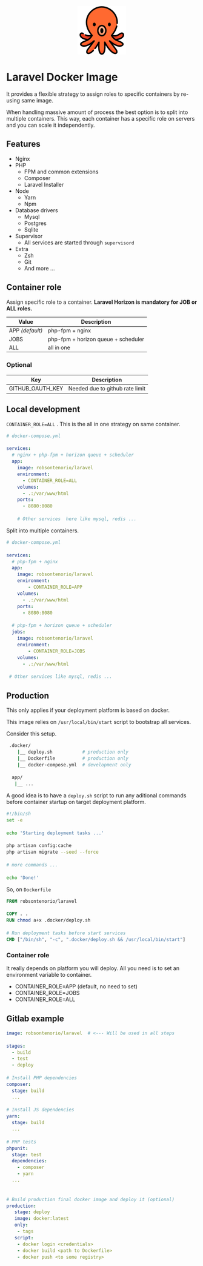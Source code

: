 <div align="center">
    <img src="octopus.png">
</div>

# Laravel Docker Image

It provides a flexible strategy to assign roles to specific containers by re-using same image.

When handling massive amount of process the best option is to split into multiple containers. This way, each container has a specific role on servers and you can scale it independently.

## Features

- Nginx
- PHP
    - FPM and common extensions
    - Composer
    - Laravel Installer    
- Node
    - Yarn
    - Npm
- Database drivers
    - Mysql 
    - Postgres 
    - Sqlite
- Supervisor
   - All services are started through `supervisord`
- Extra
   - Zsh
   - Git
   - And more ...

## Container role

Assign specific role to a container.
**Laravel Horizon is mandatory for JOB or ALL roles.**


| Value             | Description |
| ---------------   | ----------- |
| APP *(default)*   | php-fpm + nginx  
| JOBS              | php-fpm + horizon queue + scheduler 
| ALL               | all in one

### Optional

| Key                         | Description |
| --------------------------- | ----------- |
| GITHUB_OAUTH_KEY            | Needed due to github rate limit |


## Local development

`CONTAINER_ROLE=ALL` . This is the all in one strategy on same container.

```yaml
# docker-compose.yml

services:
  # nginx + php-fpm + horizon queue + scheduler
  app:
    image: robsontenorio/laravel    
    environment:
      - CONTAINER_ROLE=ALL
    volumes:
      - .:/var/www/html
    ports:
      - 8080:8080

    # Other services  here like mysql, redis ...
```

Split into multiple containers.

```yaml
# docker-compose.yml

services:
  # php-fpm + nginx
  app:
    image: robsontenorio/laravel
    environment:
        - CONTAINER_ROLE=APP
    volumes:
      - .:/var/www/html
    ports:
      - 8080:8080
 
  # php-fpm + horizon queue + scheduler
  jobs:
    image: robsontenorio/laravel
    environment:
        - CONTAINER_ROLE=JOBS
    volumes:
      - .:/var/www/html

 # Other services like mysql, redis ...
```


## Production

This only applies if your deployment platform is based on docker. 

This image relies on `/usr/local/bin/start`  script to bootstrap all services.

Consider this setup.

```bash
 .docker/
    |__ deploy.sh           # production only
    |__ Dockerfile          # production only
    |__ docker-compose.yml  # development only

  app/
   |__ ...
```

A good idea is to have a `deploy.sh` script to run any aditional commands before container startup on target deployment platform.

```bash
#!/bin/sh
set -e

echo 'Starting deployment tasks ...'

php artisan config:cache
php artisan migrate --seed --force

# more commands ...

echo 'Done!'
```

So, on `Dockerfile`

```dockerfile
FROM robsontenorio/laravel

COPY . .
RUN chmod a+x .docker/deploy.sh

# Run deployment tasks before start services
CMD ["/bin/sh", "-c", ".docker/deploy.sh && /usr/local/bin/start"] 
```

### Container role

It really depends on platform you will deploy. All you need is to set an environment variable to container.

- CONTAINER_ROLE=APP (default, no need to set)
- CONTAINER_ROLE=JOBS
- CONTAINER_ROLE=ALL

## Gitlab example

```yaml
image: robsontenorio/laravel  # <--- Will be used in all steps

stages:
  - build
  - test
  - deploy

# Install PHP dependencies
composer:  
  stage: build
  ...

# Install JS dependencies
yarn:  
  stage: build  
  ...

# PHP tests
phpunit:  
  stage: test
  dependencies:
    - composer
    - yarn    
  ...


# Build production final docker image and deploy it (optional)
production:
   stage: deploy
   image: docker:latest
   only:
    - tags
   script:
    - docker login <credentials>
    - docker build <path to Dockerfile>
    - docker push <to some registry>
```